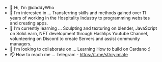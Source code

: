 - 👋 Hi, I’m @daddyWho
- 👀 I’m interested in ... Transferring skills and methods gained over 11 years of working in the Hospitality Industry to programming websites and creating apps.
- 🌱 I’m currently learning ... Sculpting and texturing on blender, JavaScript on SoloLearn, NFT development through Hashlips Youtube Channel, volunteering on Discord to create Servers and assist community managers.
- 💞️ I’m looking to collaborate on ... Learning How to build on Cardano :)
- 📫 How to reach me ... Telegram - https://t.me/s0rryimlate

<!---
daddyWho/daddyWho is a ✨ special ✨ repository because its `README.md` (this file) appears on your GitHub profile.
You can click the Preview link to take a look at your changes.
--->
